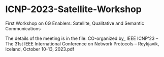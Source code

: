 # ICNP-2023-Satellite-Workshop
 First Workshop on 6G Enablers: Satellite, Qualitative and Semantic Communications

The details of the meeting is in the file:
CO-organized by_ IEEE ICNP'23 – The 31st IEEE International Conference on Network Protocols – Reykjavik, Iceland, October 10-13, 2023.pdf
